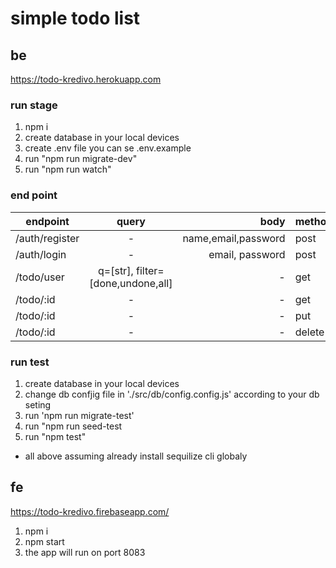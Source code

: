 # simple todo list

## be 
https://todo-kredivo.herokuapp.com
### run stage 
1. npm i 
2. create database in your local devices
3. create .env file you can se .env.example
4. run "npm run migrate-dev"
5. run "npm run watch"

### end point 
| endpoint        | query           | body  | method |
| ------------- |:-------------:| -----:|--------|
| /auth/register    | - | name,email,password | post|
| /auth/login     |    -   |   email, password | post
| /todo/user | q=[str], filter=[done,undone,all]|-   |  get |
|/todo/:id | -| -| get|
| /todo/:id|-|-|put|
| /todo/:id|-|-|delete|

### run test 
1. create database in your local devices
3. change db confjig file in './src/db/config.config.js' according to your db seting
4. run 'npm run migrate-test'
5. run "npm run seed-test
6. run "npm test"


* all above assuming already install sequilize cli globaly


## fe
https://todo-kredivo.firebaseapp.com/

1. npm i
2. npm start
3. the app will run on port 8083

